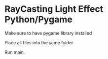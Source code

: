 # RayCasting Light Effect Python/Pygame

Make sure to have pygame library installed

Place all files into the same folder

Run main.


